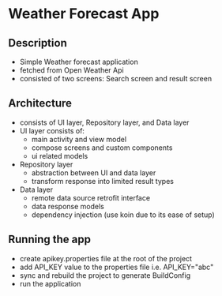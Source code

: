 # Weather Forecast App

## Description
- Simple Weather forecast application
- fetched from Open Weather Api
- consisted of two screens: Search screen and result screen

## Architecture
- consists of UI layer, Repository layer, and Data layer
- UI layer consists of:
  - main activity and view model
  - compose screens and custom components
  - ui related models
- Repository layer
  - abstraction between UI and data layer
  - transform response into limited result types
- Data layer
  - remote data source retrofit interface
  - data response models
  - dependency injection (use koin due to its ease of setup)

## Running the app
- create apikey.properties file at the root of the project
- add API_KEY value to the properties file i.e. API_KEY="abc"
- sync and rebuild the project to generate BuildConfig
- run the application